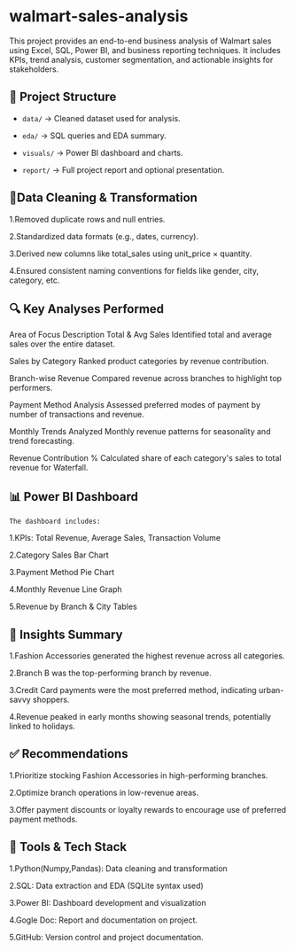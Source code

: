 # walmart-sales-analysis
This project provides an end-to-end business analysis of Walmart sales using Excel, SQL, Power BI, and business reporting techniques. It includes KPIs, trend analysis, customer segmentation, and actionable insights for stakeholders.

## 📁 Project Structure
- `data/` → Cleaned dataset used for analysis.
 
- `eda/` → SQL queries and EDA summary.
  
- `visuals/` → Power BI dashboard and charts.
  
- `report/` → Full project report and optional presentation.

## 🧹Data Cleaning & Transformation
1.Removed duplicate rows and null entries.

2.Standardized data formats (e.g., dates, currency).

3.Derived new columns like total_sales using unit_price × quantity.

4.Ensured consistent naming conventions for fields like gender, city, category, etc.

## 🔍 Key Analyses Performed
 Area of Focus	                        Description
Total & Avg Sales	        Identified total and average sales over the entire dataset.

Sales by Category	        Ranked product categories by revenue contribution.

Branch-wise Revenue	      Compared revenue across branches to highlight top performers.

Payment Method Analysis	  Assessed preferred modes of payment by number of transactions and revenue.

Monthly Trends	Analyzed   Monthly revenue patterns for seasonality and trend forecasting.

Revenue Contribution %	   Calculated share of each category's sales to total revenue for Waterfall.

## 📊 Power BI Dashboard
    The dashboard includes:
1.KPIs: Total Revenue, Average Sales, Transaction Volume

2.Category Sales Bar Chart

3.Payment Method Pie Chart

4.Monthly Revenue Line Graph

5.Revenue by Branch & City Tables

## 🧠 Insights Summary
1.Fashion Accessories generated the highest revenue across all categories.

2.Branch B was the top-performing branch by revenue.

3.Credit Card payments were the most preferred method, indicating urban-savvy shoppers.

4.Revenue peaked in early months showing seasonal trends, potentially linked to holidays.

## ✅ Recommendations
1.Prioritize stocking Fashion Accessories in high-performing branches.

2.Optimize branch operations in low-revenue areas.

3.Offer payment discounts or loyalty rewards to encourage use of preferred payment methods.

## 📌 Tools & Tech Stack
1.Python(Numpy,Pandas): Data cleaning and transformation

2.SQL: Data extraction and EDA (SQLite syntax used)

3.Power BI: Dashboard development and visualization

4.Gogle Doc: Report and documentation on project.

5.GitHub: Version control and project documentation.







